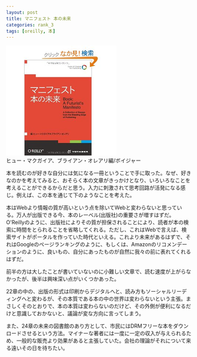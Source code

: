 ```yaml
---
layout: post
title: マニフェスト 本の未来
categories: rank_3
tags: [oreilly, 本]
---
```



<div class="book"><div class="book_image"><a href="http://www.amazon.co.jp/dp/4862391176"><img src="/images/manifesto.jpg"></a></div><div class="book_info">ヒュー・マクガイア、ブライアン・オレアリ編/ボイジャー</div><div class="clear"></div></div>

本を読むのが好きな自分には気になる一冊ということで手に取った。なぜ、好きなのかを考えてみると、おそらく本の文章がきっかけとなり、いろいろなことを考えることができるからだと思う。入力に刺激されて思考回路が活発になる感じ。例えば、この本を通じて下のようなことを考えた。

本はWebより情報の質が高いという点を除いてWebと変わらないと思っている。万人が出版できる今、本のレーベル(出版社)の重要さが増すはずだ。O'Reillyのように、出版社によりその質が担保されることにより、読者が本の検索に時間をとられることを省略してくれる。ただし、これはWebで言えば、検索サイトがポータルを作っていた時代といえる。これより未来があるはずで、それはGoogleのページランキングのように、もしくは、Amazonのリコメンデーションのように、良いもの、自分にあったものが自然に我々の前に表れてくれるはずだ。

前半の方は大したことが書いていないのに小難しい文章で、読む速度が上がらなかったが、後半は興味深い点がいくつかあった。

22章の中の、出版の形式は印刷からデジタルへと、読み方もソーシャルリーディングへと変わるが、その本質である本の中の世界は変わらないという主張。まさしくそのとおりで、本の本質は変わらないのだけど、その外側が便利になるだけと意識しておかないと、議論が変な方向に言ってしまう。

また、24章の未来の図書館のあり方として、市民にはDRMフリーな本をダウンロードさせるという方法。マイナーな著者には一度に一定の収入が与えられるため、一般的な販売より効果があると主張していた。会社の理論がそれについて来る遠いその日を待ちたい。

